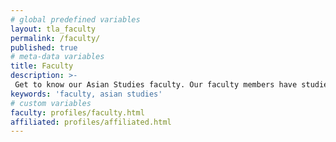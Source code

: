 ```yaml
---
# global predefined variables
layout: tla_faculty
permalink: /faculty/
published: true
# meta-data variables
title: Faculty
description: >-
 Get to know our Asian Studies faculty. Our faculty members have studied and taught all over the world, and work closely with our students in small classes at Temple University’s College of Liberal Arts.
keywords: 'faculty, asian studies'
# custom variables
faculty: profiles/faculty.html
affiliated: profiles/affiliated.html
---
```


